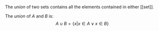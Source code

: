 The *union* of two sets contains all the elements contained in either [[set]].

The *union* of $A$ and $B$ is:
$$
A \cup B = \{ x | x\in A \lor x\in B\}
$$